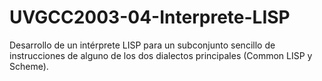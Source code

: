 # UVGCC2003-04-Interprete-LISP
Desarrollo de un intérprete LISP para un subconjunto sencillo de instrucciones de alguno de los dos dialectos principales (Common LISP y Scheme).
